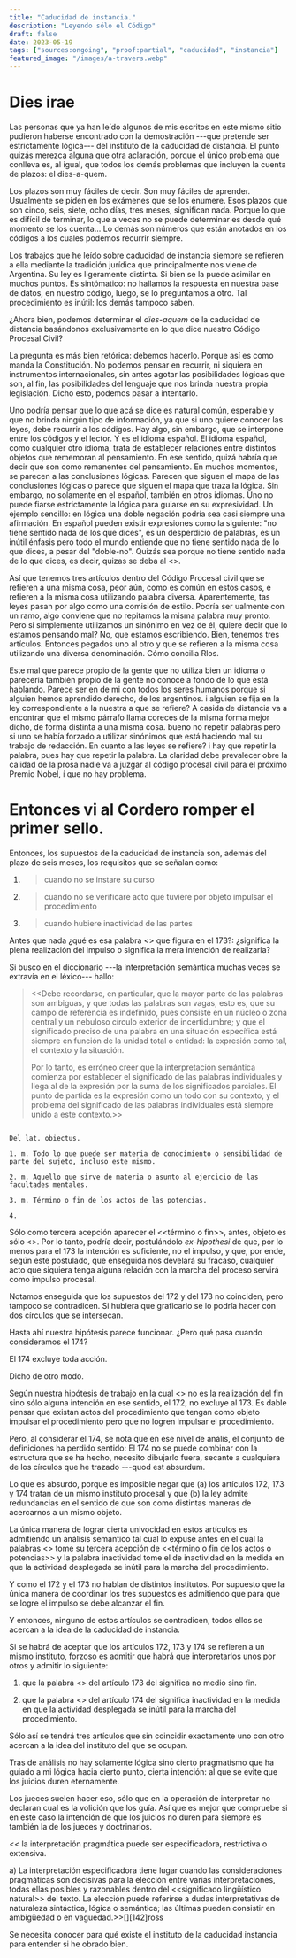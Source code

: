 ```yaml
---
title: "Caducidad de instancia."
description: "Leyendo sólo el Código"
draft: false
date: 2023-05-19
tags: ["sources:ongoing", "proof:partial", "caducidad", "instancia"]
featured_image: "/images/a-travers.webp"
---
```


# Dies irae

Las personas que ya han leído  algunos de mis  escritos  en este mismo sitio  pudieron haberse encontrado con la demostración  ---que pretende ser  estrictamente lógica---  del instituto de la caducidad de distancia.  El punto quizás merezca  alguna que otra aclaración,  porque  el único problema que conlleva  es,  al igual, que todos los demás problemas que incluyen la cuenta de plazos: el dies-a-quem.

Los plazos  son muy fáciles de decir.  Son muy fáciles de aprender. Usualmente  se piden en los exámenes que se los enumere.  Esos plazos que son cinco, seis, siete, ocho días, tres meses, significan nada.  Porque lo que es difícil de terminar, lo que a veces no se puede determinar es desde qué momento se los cuenta...  Lo demás son números  que están anotados en los códigos  a los cuales podemos recurrir  siempre.

Los trabajos  que he leído sobre caducidad de instancia siempre se refieren a ella  mediante la tradición jurídica  que principalmente  nos viene de Argentina.  Su ley es ligeramente distinta. Si bien se la puede asimilar en muchos puntos. Es sintómatico: no hallamos la respuesta en nuestra base de datos, en nuestro código, luego, se lo preguntamos a otro. Tal procedimiento es inútil: los demás tampoco saben.

¿Ahora bien,  podemos determinar  el _dies-aquem_ de la caducidad de distancia basándonos exclusivamente  en lo que dice nuestro Código Procesal Civil?

La pregunta es más bien retórica: debemos hacerlo.  Porque así es como  manda la Constitución.  No podemos pensar en recurrir,  ni siquiera en instrumentos  internacionales,  sin antes  agotar las posibilidades lógicas  que son, al fin, las posibilidades del lenguaje  que nos brinda nuestra propia legislación.  Dicho  esto, podemos pasar a intentarlo.

Uno podría pensar  que lo que acá se dice  es natural  común,  esperable  y que no brinda ningún tipo de información,  ya que si uno quiere conocer las leyes,  debe recurrir a los códigos.  Hay algo, sin embargo, que se interpone  entre los códigos  y  el lector.  Y es el idioma español. El idioma español, como cualquier otro idioma,  trata de establecer  relaciones entre distintos objetos  que  rememoran  al pensamiento.  En ese sentido,  quizá habría que decir que son como remanentes del pensamiento.  En muchos momentos,  se parecen  a las conclusiones  lógicas.  Parecen que siguen el mapa de las conclusiones lógicas  o parece que siguen el mapa que traza la lógica.  Sin embargo,  no solamente en el español,  también en otros idiomas.  Uno  no puede fiarse estrictamente la lógica para guiarse en su expresividad. Un ejemplo sencillo: en lógica una doble negación podría sea casi siempre una afirmación. En español pueden existir expresiones como la siguiente: "no tiene sentido nada de los que dices", es un desperdicio de palabras, es un inútil énfasis pero todo el mundo entiende que no tiene sentido nada de lo que dices, a pesar del "doble-no". Quizás sea porque no tiene sentido nada de lo que dices, es decir, quizas se deba al <<entorno>>.


Así que tenemos tres artículos dentro del Código Procesal civil que se refieren a una misma cosa,  peor aún,  como es común en estos casos, e refieren a la misma cosa utilizando palabra diversa.  Aparentemente, tas leyes  pasan por algo como una comisión de estilo. Podría ser ualmente con un ramo, algo  conviene que no repitamos la misma palabra  muy pronto.  Pero si simplemente  utilizamos un sinónimo en vez de él, quiere decir que lo estamos pensando mal?  No, que estamos escribiendo. Bien,  tenemos tres artículos. Entonces pegados uno al otro  y que se refieren a la misma cosa utilizando una diversa denominación.  Cómo concilia Rlos.

Este mal  que parece propio de la gente que  no utiliza bien un idioma  o parecería también propio de la gente  no conoce a fondo de lo que está hablando.  Parece ser en de mi con todos los seres humanos  porque si alguien hemos aprendido derecho,  de los argentinos. i alguien se fija  en la ley correspondiente  a la nuestra  a que se refiere? A  casida de distancia  va a encontrar  que el mismo párrafo  llama coreces  de la misma forma  mejor dicho, de forma distinta  a una misma cosa.  bueno no repetir palabras  pero si uno se había forzado  a utilizar sinónimos  que está haciendo mal su trabajo de redacción.  En cuanto a las leyes se refiere? i hay que repetir la palabra,  pues hay que repetir la palabra. La claridad  debe prevalecer obre la calidad de la prosa nadie  va a juzgar al código  procesal civil  para el próximo Premio Nobel, í que no hay problema.



# Entonces vi al Cordero romper el primer sello.



Entonces, los supuestos de la caducidad de instancia son, además del plazo de seis meses, los requisitos que se señalan como:


1. > cuando no se instare su curso

2. > cuando no se verificare acto que tuviere por objeto impulsar el procedimiento

3. > cuando hubiere inactividad de las partes


Antes que nada ¿qué es esa palabra <<objeto>> que figura en el 173?: ¿significa la plena realización del impulso o significa la mera intención de realizarla?

Si busco en el diccionario ---la interpretación semántica muchas veces se extravía en el léxico--- hallo:

> <<Debe recordarse, en particular, que la mayor parte de las palabras son ambiguas, y que todas las palabras son vagas, esto es, que su campo de referencia es indefinido, pues consiste en un núcleo o zona central y un nebuloso círculo exterior de incertidumbre; y que el significado preciso de una palabra en una situación específica está siempre en función de la unidad total o entidad: la expresión como tal, el contexto y la situación.
>
> Por lo tanto, es erróneo creer que la interpretación semántica comienza por establecer el significado de las palabras individuales y llega al de la expresión por la suma de los significados parciales. El punto de partida es la expresión como un todo con su contexto, y el problema del significado de las palabras individuales está siempre unido a este contexto.>>
>

```objeto

Del lat. obiectus.

1. m. Todo lo que puede ser materia de conocimiento o sensibilidad de parte del sujeto, incluso este mismo.

2. m. Aquello que sirve de materia o asunto al ejercicio de las facultades mentales.

3. m. Término o fin de los actos de las potencias.

4.
```

Sólo como tercera acepción aparecer el <<término o fin>>, antes, objeto es sólo <<materia o asunto>>. Por lo tanto, podría decir, postulándolo _ex-hipothesi_ de que, por lo menos para el 173 la intención es suficiente, no el impulso, y que, por ende, según este postulado, que enseguida nos develará su fracaso, cualquier acto que siquiera tenga alguna relación con la marcha del proceso servirá como impulso procesal.

Notamos enseguida que los supuestos del 172 y del 173 no coinciden, pero tampoco se contradicen. Si hubiera que graficarlo se lo podría hacer con dos círculos que se intersecan.

Hasta ahí nuestra hipótesis parece funcionar. ¿Pero qué pasa cuando consideramos el 174?


El 174 excluye toda acción.

Dicho de otro modo.

Según nuestra hipótesis de trabajo en la cual <<objeto>> no es la realización del fin sino sólo alguna intención en ese sentido, el 172, no excluye al 173. Es dable pensar que existan actos del procedimiento que tengan como objeto impulsar el procedimiento pero que no logren impulsar el procedimiento.

Pero, al considerar el 174, se nota que en ese nivel de anális, el conjunto de definiciones ha perdido sentido:	El 174 no se puede combinar con la estructura que se ha hecho, necesito dibujarlo fuera, secante a cualquiera de los círculos que he trazado ---quod est absurdum.

Lo que es absurdo, porque es imposible negar que (a) los artículos 172, 173 y 174 tratan de un mismo instituto procesal y que (b) la ley admite redundancias en el sentido de que son como distintas maneras de acercarnos a un mismo objeto.

La única manera de lograr cierta univocidad en estos artículos es admitiendo un análisis semántico tal cual lo expuse antes en el cual la palabras <<objeto>> tome su tercera acepción de <<término o fin de los actos o potencias>> y la palabra inactividad tome el de inactividad en la medida en que la actividad desplegada se inútil para la marcha del procedimiento.

Y como el 172 y el 173 no hablan de distintos institutos. Por supuesto que la única manera de coordinar los tres supuestos es admitiendo que para que se logre el impulso se debe alcanzar el fin.

Y entonces, ninguno de estos artículos se contradicen, todos ellos se acercan a la idea de la caducidad de instancia.

Si se habrá de aceptar que los artículos 172, 173 y 174 se refieren a un mismo instituto, forzoso es admitir que habrá que interpretarlos unos por otros y admitir lo siguiente:


1. que la palabra <<objeto>> del artículo 173 del  significa no medio sino fin.

2. que la palabra <<inactividad>> del artículo 174 del  significa inactividad en la medida en que la actividad desplegada se inútil para la marcha del procedimiento.

Sólo así se tendrá tres artículos que sin coincidir exactamente uno con otro acercan a la idea del instituto del que se ocupan.


Tras de análisis no hay solamente lógica sino cierto  pragmatismo que ha guiado a mi lógica hacia cierto punto, cierta intención: al que se evite que los juicios duren eternamente.

Los jueces suelen hacer eso, sólo que en la operación de interpretar no declaran cual es la volición que los guía. Así que es mejor que compruebe si en este caso la intención de que los juicios no duren para siempre es también la de los jueces y doctrinarios.

<< la interpretación pragmática puede ser especificadora, restrictiva o extensiva.

a) La interpretación especificadora tiene lugar cuando las consideraciones pragmáticas son decisivas para la elección entre varias interpretaciones, todas ellas posibles y razonables dentro del <<significado lingüístico natural>> del texto. La elección puede referirse a dudas interpretativas de naturaleza sintáctica, lógica o semántica; las últimas pueden consistir en ambigüedad o en vaguedad.>>[][142]ross

Se necesita conocer para qué existe el instituto de la caducidad instancia para entender si he obrado bien.